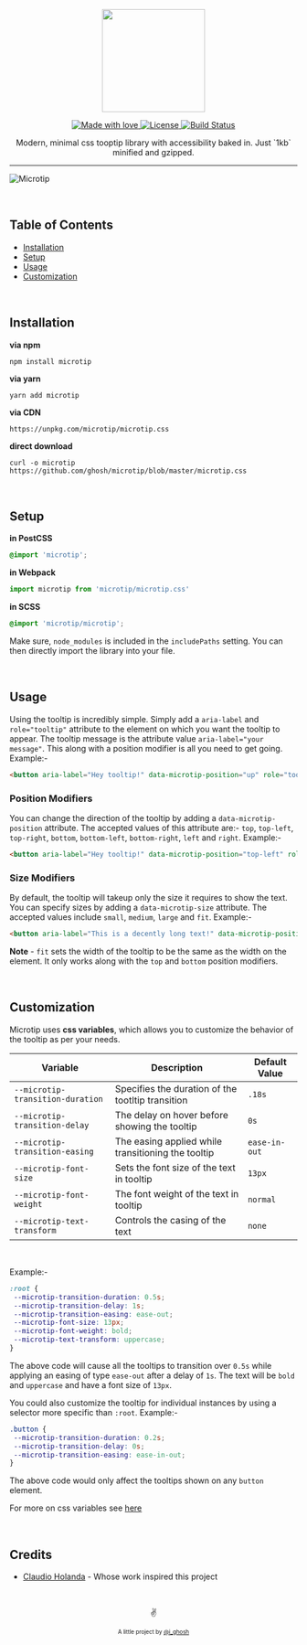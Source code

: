 <p align="center">
  <img src="https://www.dropbox.com/s/kcn0kccs5bpxhz0/microtip.svg?raw=1" width="180px">
</p>

<p align="center">
  <a href="#">
    <img src="https://img.shields.io/badge/made%20with-love-E760A4.svg" alt="Made with love">
  </a>
  <a href="https://opensource.org/licenses/MIT" target="_blank">
    <img src="https://img.shields.io/badge/license-MIT-green.svg" alt="License">
  </a>
  <a href="https://travis-ci.org/ghosh/microtip" target="_blank">
    <img src="https://api.travis-ci.org/ghosh/microtip.svg" alt="Build Status">
  </a>
</p>

<p align="center">
Modern, minimal css tooptip library with accessibility baked in. Just `1kb` minified and gzipped.
</p>

---


![Microtip](https://www.dropbox.com/s/gracjkb2rca2zj6/microtip.gif?raw=1)

&nbsp;
## Table of Contents
- [Installation](#installation)
- [Setup](#setup)
- [Usage](#usage)
- [Customization](#customization)

&nbsp;
## Installation

**via npm**
```shell
npm install microtip
```

**via yarn**
```shell
yarn add microtip
```

**via CDN**
```
https://unpkg.com/microtip/microtip.css
```

**direct download**
```shell
curl -o microtip https://github.com/ghosh/microtip/blob/master/microtip.css
```

&nbsp;
## Setup

**in PostCSS**
```scss
@import 'microtip';
```

**in Webpack**
```javascript
import microtip from 'microtip/microtip.css'
```

**in SCSS**
```scss
@import 'microtip/microtip';
```
Make sure, `node_modules` is included in the `includePaths` setting. You can then directly import the library into your file.

&nbsp;
## Usage

Using the tooltip is incredibly simple. Simply add a `aria-label` and `role="tooltip"` attribute to the element on which you want the tooltip to appear. The tooltip message is the attribute value `aria-label="your message"`. This along with a position modifier is all you need to get going. Example:-
```html
<button aria-label="Hey tooltip!" data-microtip-position="up" role="tooltip">
```

### Position Modifiers

You can change the direction of the tooltip by adding a `data-microtip-position` attribute. The accepted values of this attribute are:- `top`, `top-left`, `top-right`, `bottom`, `bottom-left`, `bottom-right`, `left` and `right`. Example:-
```html
<button aria-label="Hey tooltip!" data-microtip-position="top-left" role="tooltip">
```

### Size Modifiers

By default, the tooltip will takeup only the size it requires to show the text. You can specify sizes by adding a `data-microtip-size` attribute. The accepted values include `small`, `medium`, `large` and `fit`. Example:-
```html
<button aria-label="This is a decently long text!" data-microtip-position="top-left" data-microtip-size="medium" role="tooltip">
```

**Note** - `fit` sets the width of the tooltip to be the same as the width on the element. It only works along with the `top` and `bottom` position modifiers.

&nbsp;
## Customization

Microtip uses **css variables**, which allows you to customize the behavior of the tooltip as per your needs.


| Variable                         | Description                                        | Default Value |
|----------------------------------|----------------------------------------------------|---------------|
| `--microtip-transition-duration` | Specifies the duration of the tootltip transition  | `.18s`        |
| `--microtip-transition-delay`    | The delay on hover before showing the tooltip      | `0s`          |
| `--microtip-transition-easing`   | The easing applied while transitioning the tooltip | `ease-in-out` |
| `--microtip-font-size`           | Sets the font size of the text in tooltip          | `13px`        |
| `--microtip-font-weight`         | The font weight of the text in tooltip             | `normal`      |
| `--microtip-text-transform`      | Controls the casing of the text                    | `none`        |

&nbsp;

Example:-
```css
:root {
 --microtip-transition-duration: 0.5s;
 --microtip-transition-delay: 1s;
 --microtip-transition-easing: ease-out;
 --microtip-font-size: 13px;
 --microtip-font-weight: bold;
 --microtip-text-transform: uppercase;
}
```

The above code will cause all the tooltips to transition over `0.5s` while applying an easing of type `ease-out` after a delay of `1s`. The text will be `bold` and `uppercase` and have a font size of `13px`.

You could also customize the tooltip for individual instances by using a selector more specific than `:root`. Example:-

```css
.button {
 --microtip-transition-duration: 0.2s;
 --microtip-transition-delay: 0s;
 --microtip-transition-easing: ease-in-out;
}
```

The above code would only affect the tooltips shown on any `button` element.

For more on css variables see [here](https://css-tricks.com/now-css-custom-properties-thing-value-parts-can-changed-individually/)



&nbsp;
## Credits
- [Claudio Holanda](https://twitter.com/kazzkiq) - Whose work inspired this project

&nbsp;

<p align="center">✌️</p>
<p align="center">
<sub><sup>A little project by <a href="https://twitter.com/_ighosh">@i_ghosh</a></sup></sub>
</p>
